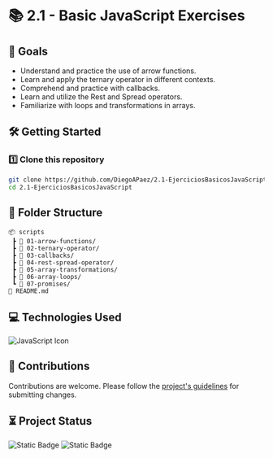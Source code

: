 # 📚 2.1 - Basic JavaScript Exercises

## 🧠 Goals

-   Understand and practice the use of arrow functions.
-   Learn and apply the ternary operator in different contexts.
-   Comprehend and practice with callbacks.
-   Learn and utilize the Rest and Spread operators.
-   Familiarize with loops and transformations in arrays.

## 🛠️ Getting Started

### 1️⃣ Clone this repository

```bash
git clone https://github.com/DiegoAPaez/2.1-EjerciciosBasicosJavaScript.git
cd 2.1-EjerciciosBasicosJavaScript
```

## 📁 Folder Structure

```
📦 scripts
 ┣ 📂 01-arrow-functions/
 ┣ 📂 02-ternary-operator/
 ┣ 📂 03-callbacks/
 ┣ 📂 04-rest-spread-operator/
 ┣ 📂 05-array-transformations/
 ┣ 📂 06-array-loops/
 ┗ 📂 07-promises/
📄 README.md
```

## 💻 Technologies Used

![JavaScript Icon](https://skillicons.dev/icons?i=js "JavaScript Icon")

## 🤝 Contributions

Contributions are welcome. Please follow the [project's guidelines](CONTRIBUTING.md) for submitting changes.

## ⏳ Project Status

![Static Badge](https://img.shields.io/badge/Completed-Completed?style=flat-square&label=Status) ![Static Badge](https://img.shields.io/badge/Pending-Revision?style=flat-square&label=Revision&color=yellow)

